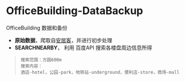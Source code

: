 # OfficeBuilding-DataBackup
OfficeBuilding 数据和备份
* **原始数据**，爬取自[安居客](https://shanghai.anjuke.com/)，并进行初步处理
* **SEARCHNEARBY**， 利用 百度API 搜索各楼盘周边信息所得
>     搜索范围：方圆600m
>     搜索内容：
>     酒店-hotel，公园-park，地铁站-underground，便利店-store，商场-mall


